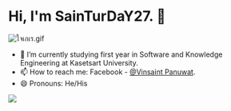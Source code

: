 # Hi, I'm SainTurDaY27. 👋

![ใจเกเร.gif](https://media1.tenor.com/images/2d9840f43d14a8621512bc78b27c2abc/tenor.gif)

- 🌱 I’m currently studying first year in Software and Knowledge Engineering at Kasetsart University.
- 📫 How to reach me: Facebook - [@Vinsaint Panuwat](https://www.facebook.com/nong.vinsaint/).
- 😄 Pronouns: He/His


<img src="https://github-readme-stats.vercel.app/api?username=SainTurDaY27&&show_icons=true&title_color=ffffff&icon_color=bb2acf&text_color=daf7dc&bg_color=151515">
